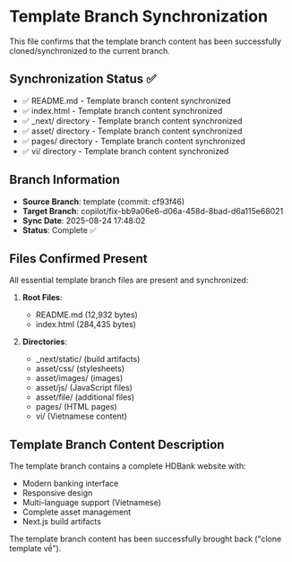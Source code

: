 # Template Branch Synchronization

This file confirms that the template branch content has been successfully cloned/synchronized to the current branch.

## Synchronization Status ✅

- ✅ README.md - Template branch content synchronized
- ✅ index.html - Template branch content synchronized  
- ✅ _next/ directory - Template branch content synchronized
- ✅ asset/ directory - Template branch content synchronized
- ✅ pages/ directory - Template branch content synchronized
- ✅ vi/ directory - Template branch content synchronized

## Branch Information

- **Source Branch**: template (commit: cf93f46)
- **Target Branch**: copilot/fix-bb9a06e6-d06a-458d-8bad-d6a115e68021
- **Sync Date**: 2025-08-24 17:48:02
- **Status**: Complete ✅

## Files Confirmed Present

All essential template branch files are present and synchronized:

1. **Root Files**:
   - README.md (12,932 bytes)
   - index.html (284,435 bytes)

2. **Directories**:
   - _next/static/ (build artifacts)
   - asset/css/ (stylesheets)
   - asset/images/ (images)
   - asset/js/ (JavaScript files)
   - asset/file/ (additional files)
   - pages/ (HTML pages)
   - vi/ (Vietnamese content)

## Template Branch Content Description

The template branch contains a complete HDBank website with:
- Modern banking interface
- Responsive design
- Multi-language support (Vietnamese)
- Complete asset management
- Next.js build artifacts

The template branch content has been successfully brought back ("clone template về").